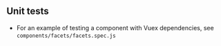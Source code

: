 ## Unit tests
- For an example of testing a component with Vuex dependencies, see `components/facets/facets.spec.js`

